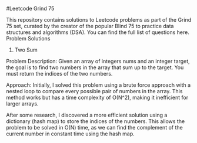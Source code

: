#Leetcode Grind 75

This repository contains solutions to Leetcode problems as part of the Grind 75 set, curated by the creator of the popular Blind 75 to practice data structures and algorithms (DSA). You can find the full list of questions here.
Problem Solutions
1. Two Sum

Problem Description:
Given an array of integers nums and an integer target, the goal is to find two numbers in the array that sum up to the target. You must return the indices of the two numbers.

Approach:
Initially, I solved this problem using a brute force approach with a nested loop to compare every possible pair of numbers in the array. This method works but has a time complexity of O(N^2), making it inefficient for larger arrays.

After some research, I discovered a more efficient solution using a dictionary (hash map) to store the indices of the numbers. This allows the problem to be solved in O(N) time, as we can find the complement of the current number in constant time using the hash map.
